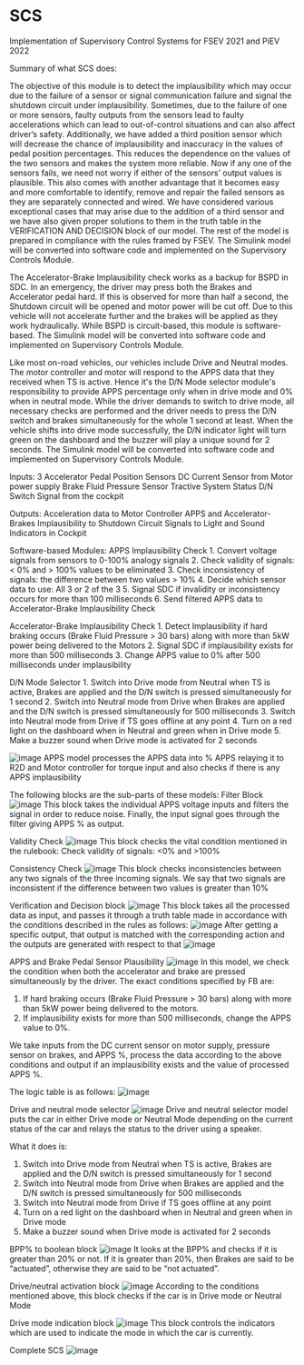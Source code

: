 # SCS
Implementation of Supervisory Control Systems for FSEV 2021 and PiEV 2022

Summary of what SCS does:

The objective of this module is to detect the implausibility which may occur due to the failure of a sensor or signal communication failure and signal the shutdown circuit under implausibility. Sometimes, due to the failure of one or more sensors, faulty outputs from the sensors lead to faulty accelerations which can lead to out-of-control situations and can also affect driver’s safety. Additionally, we have added a third position sensor which will decrease the chance of implausibility and inaccuracy in the values of pedal position percentages. This reduces the dependence on the values of the two sensors and makes the system more reliable. Now if any one of the sensors fails, we need not worry if either of the sensors’ output values is plausible. This also comes with another advantage that it becomes easy and more comfortable to identify, remove and repair the failed sensors as they are separately connected and wired. We have considered various exceptional cases that may arise due to the addition of a third sensor and we have also given proper solutions to them in the truth table in the VERIFICATION AND DECISION block of our model. The rest of the model is prepared in compliance with the rules framed by FSEV. The Simulink model will be converted into software code and implemented on the Supervisory Controls Module.  

The Accelerator-Brake Implausibility check works as a backup for BSPD in SDC. In an emergency, the driver may press both the Brakes and Accelerator pedal hard. If this is observed for more than half a second, the Shutdown circuit will be opened and motor power will be cut off.  Due to this vehicle will not accelerate further and the brakes will be applied as they work hydraulically. While BSPD is circuit-based, this module is software-based. The Simulink model will be converted into software code and implemented on Supervisory Controls Module. 

Like most on-road vehicles, our vehicles include Drive and Neutral modes. The motor controller and motor will respond to the APPS data that they received when TS is active.  Hence it's the D/N Mode selector module's responsibility to provide APPS percentage only when in drive mode and 0% when in neutral mode. While the driver demands to switch to drive mode, all necessary checks are performed and the driver needs to press the D/N switch and brakes simultaneously for the whole 1 second at least.  When the vehicle shifts into drive mode successfully, the D/N indicator light will turn green on the dashboard and the buzzer will play a unique sound for 2 seconds. The Simulink model will be converted into software code and implemented on Supervisory Controls Module. 
 
Inputs: 
3 Accelerator Pedal Position Sensors 
DC Current Sensor from Motor power supply 
Brake Fluid Pressure Sensor 
Tractive System Status 
D/N Switch Signal from the cockpit
 
Outputs: 
Acceleration data to Motor Controller 
APPS and Accelerator-Brakes Implausibility to Shutdown Circuit 
Signals to Light and Sound Indicators in Cockpit 
 
Software-based Modules: 
  APPS Implausibility Check 
    1. Convert voltage signals from sensors to 0-100% analogy signals 
    2. Check validity of signals: < 0% and > 100% values to be eliminated 
    3. Check inconsistency of signals: the difference between two values > 10% 
    4. Decide which sensor data to use: All 3 or 2 of the 3 
    5. Signal SDC if invalidity or inconsistency occurs for more than 100 milliseconds 
    6. Send filtered APPS data to Accelerator-Brake Implausibility Check 
    
  Accelerator-Brake Implausibility Check 
    1. Detect Implausibility if hard braking occurs (Brake Fluid Pressure > 30 bars) along with more than 5kW power being delivered to the Motors 
    2. Signal SDC if implausibility exists for more than 500 milliseconds 
    3. Change APPS value to 0% after 500 milliseconds under implausibility 
  
  D/N Mode Selector 
    1. Switch into Drive mode from Neutral when TS is active, Brakes are applied and the D/N switch is pressed simultaneously for 1 second 
    2. Switch into Neutral mode from Drive when Brakes are applied and the D/N switch is pressed simultaneously for 500 milliseconds 
    3. Switch into Neutral mode from Drive if TS goes offline at any point 
    4. Turn on a red light on the dashboard when in Neutral and green when in Drive mode 
    5. Make a buzzer sound when Drive mode is activated for 2 seconds

![image](https://user-images.githubusercontent.com/83658560/178239282-bc5894b8-f87d-402d-9606-acda2fa5f664.png)
APPS model processes the APPS data into % APPS relaying it to R2D and Motor controller for torque input and also checks if there is any APPS implausibility

The following blocks are the sub-parts of these models:
Filter Block
![image](https://user-images.githubusercontent.com/83658560/178240623-6b74f5d1-fde8-4440-a8a8-af48390ef6e1.png)
This block takes the individual APPS voltage inputs and filters the signal in order to reduce noise. Finally, the input signal goes through the filter giving APPS % as output.

Validity Check
![image](https://user-images.githubusercontent.com/83658560/178240665-297c061b-3de1-4f33-8b9e-093827566ee2.png)
This block checks the vital condition mentioned in the rulebook:
Check validity of signals: <0% and >100%

Consistency Check
![image](https://user-images.githubusercontent.com/83658560/178240690-31b0e1fc-a487-4a26-a47c-34716a202ba7.png)
This block checks inconsistencies between any two signals of the three incoming signals.
We say that two signals are inconsistent if the difference between two values is greater than 10%

Verification and Decision block
![image](https://user-images.githubusercontent.com/83658560/178240740-1db496c9-9c11-4f49-9016-fee8917760f4.png)
This block takes all the processed data as input, and passes it through a truth table made in accordance with the conditions described in the rules as follows:
![image](https://user-images.githubusercontent.com/83658560/178241065-cf7dbf0a-a44b-4ed0-ad20-2a8930c0646e.png)
After getting a specific output, that output is matched with the corresponding action and the outputs are generated with respect to that
![image](https://user-images.githubusercontent.com/83658560/178241120-c6c2296d-f217-448a-8bff-1a722d21490b.png)

APPS and Brake Pedal Sensor Plausibility
![image](https://user-images.githubusercontent.com/83658560/178241200-cc61e323-4e95-45a9-be4e-96b4a776f3cd.png)
In this model, we check the condition when both the accelerator and brake are pressed simultaneously by the driver. The exact conditions specified by FB are:
  1. If hard braking occurs (Brake Fluid Pressure > 30 bars) along with more than 5kW power being delivered to the motors. 
  2. If implausibility exists for more than 500 milliseconds, change the APPS value to 0%.
 
We take inputs from the DC current sensor on motor supply, pressure sensor on brakes, and APPS %, process the data according to the above conditions and output if an implausibility exists and the value of processed APPS %.
 
The logic table is as follows:
![image](https://user-images.githubusercontent.com/83658560/178241437-ea8e9116-5e93-4714-95a7-403607c5e1cb.png)

Drive and neutral mode selector
![image](https://user-images.githubusercontent.com/83658560/178241521-77be56b6-3fce-499e-b108-617d3902ca2e.png)
Drive and neutral selector model puts the car in either Drive mode or Neutral Mode depending on the current status of the car and relays the status to the driver using a speaker.
 
What it does is:
   1. Switch into Drive mode from Neutral when TS is active, Brakes are applied and the D/N switch is pressed simultaneously for 1 second 
   2. Switch into Neutral mode from Drive when Brakes are applied and the D/N switch is pressed simultaneously for 500 milliseconds 
   3. Switch into Neutral mode from Drive if TS goes offline at any point 
   4. Turn on a red light on the dashboard when in Neutral and green when in Drive mode 
   5. Make a buzzer sound when Drive mode is activated for 2 seconds

BPP% to boolean block
![image](https://user-images.githubusercontent.com/83658560/178241558-c79764bb-f6f8-4307-ba08-22f85229d138.png)
It looks at the BPP% and checks if it is greater than 20% or not. If it is greater than 20%, then Brakes are said to be “actuated”, otherwise they are said to be “not actuated”.

Drive/neutral activation block
![image](https://user-images.githubusercontent.com/83658560/178241589-e859cb06-3418-4c99-8994-cd17ef703ef8.png)
According to the conditions mentioned above, this block checks if the car is in Drive mode or Neutral Mode

Drive mode indication block
![image](https://user-images.githubusercontent.com/83658560/178241625-4ef99578-3bfd-47e8-8ee8-1c6051019af2.png)
This block controls the indicators which are used to indicate the mode in which the car is currently.

Complete SCS
![image](https://user-images.githubusercontent.com/83658560/178241684-f7e9af05-f5d2-4a3d-b237-e4a0e549b0d3.png)

